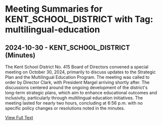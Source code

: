 # Meeting Summaries for KENT_SCHOOL_DISTRICT with Tag: multilingual-education

## 2024-10-30 - KENT_SCHOOL_DISTRICT (Minutes)

The Kent School District No. 415 Board of Directors convened a special meeting on October 30, 2024, primarily to discuss updates to the Strategic Plan and the Multilingual Education Program. The meeting was called to order by Director Clark, with President Margel arriving shortly after. The discussions centered around the ongoing development of the district's long-term strategic plans, which aim to enhance educational outcomes and inclusivity, particularly through multilingual education initiatives. The meeting lasted for nearly two hours, concluding at 6:56 p.m. with no specific policy changes or resolutions noted in the minutes.

[View Full Text](https://raw.githubusercontent.com/VoronoiPerspectives/WashingtonStateSchoolBoardExplorer/refs/heads/main/data/countries/usa/states/wa/counties/king/school_boards/kent_school_district/2024/2024-10-30-boardspecialmeeting-minutes.txt)


